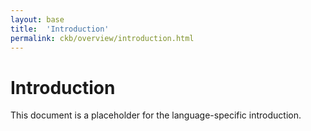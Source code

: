 ```yaml
---
layout: base
title:  'Introduction'
permalink: ckb/overview/introduction.html
---
```


# Introduction

This document is a placeholder for the language-specific introduction.
